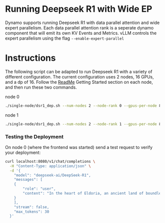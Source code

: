 <!--
SPDX-FileCopyrightText: Copyright (c) 2025 NVIDIA CORPORATION & AFFILIATES. All rights reserved.
SPDX-License-Identifier: Apache-2.0
-->

# Running Deepseek R1 with Wide EP

Dynamo supports running Deepseek R1 with data parallel attention and wide expert parallelism. Each data parallel attention rank is a seperate dynamo component that will emit its own KV Events and Metrics. vLLM controls the expert parallelism using the flag `--enable-expert-parallel`

# Instructions

The following script can be adapted to run Deepseek R1 with a variety of different configuration. The current configuration uses 2 nodes, 16 GPUs, and a dp of 16. Follow the [ReadMe](README.md) Getting Started section on each node, and then run these two commands.

node 0
```bash
./single-node/dsr1_dep.sh --num-nodes 2 --node-rank 0 --gpus-per-node 8 --master-addr <node 0 addr>
```

node 1
```bash
./single-node/dsr1_dep.sh --num-nodes 2 --node-rank 1 --gpus-per-node 8 --master-addr <node 0 addr>
```

### Testing the Deployment

On node 0 (where the frontend was started) send a test request to verify your deployment:

```bash
curl localhost:8080/v1/chat/completions \
  -H "Content-Type: application/json" \
  -d '{
    "model": "deepseek-ai/DeepSeek-R1",
    "messages": [
    {
        "role": "user",
        "content": "In the heart of Eldoria, an ancient land of boundless magic and mysterious creatures, lies the long-forgotten city of Aeloria. Once a beacon of knowledge and power, Aeloria was buried beneath the shifting sands of time, lost to the world for centuries. You are an intrepid explorer, known for your unparalleled curiosity and courage, who has stumbled upon an ancient map hinting at ests that Aeloria holds a secret so profound that it has the potential to reshape the very fabric of reality. Your journey will take you through treacherous deserts, enchanted forests, and across perilous mountain ranges. Your Task: Character Background: Develop a detailed background for your character. Describe their motivations for seeking out Aeloria, their skills and weaknesses, and any personal connections to the ancient city or its legends. Are they driven by a quest for knowledge, a search for lost familt clue is hidden."
    }
    ],
    "stream": false,
    "max_tokens": 30
  }'
```

